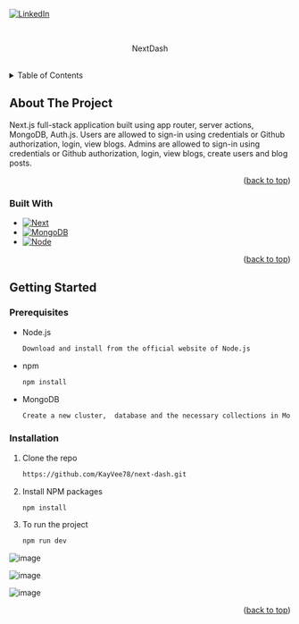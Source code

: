 <a name="readme-top"></a>
[![LinkedIn][linkedin-shield]][linkedin-url]

<!-- PROJECT LOGO -->
<br />
<div align="center">
  <p align="center">
   NextDash
    <br />
    <br />
  </p>
</div>

<!-- TABLE OF CONTENTS -->
<details>
  <summary>Table of Contents</summary>
  <ol>
    <li>
      <a href="#about-the-project">About The Project</a>
      <ul>
        <li><a href="#built-with">Built With</a></li>
      </ul>
    </li>
    <li>
      <a href="#getting-started">Getting Started</a>
      <ul>
        <li><a href="#prerequisites">Prerequisites</a></li>
        <li><a href="#installation">Installation</a></li>
      </ul>
    </li>
  </ol>
</details>

<!-- ABOUT THE PROJECT -->
## About The Project

Next.js full-stack application built using app router, server actions, MongoDB, Auth.js. Users are allowed to sign-in using credentials or Github authorization, login, view blogs.
Admins are allowed to sign-in using credentials or Github authorization, login, view blogs, create users and blog posts.

<p align="right">(<a href="#readme-top">back to top</a>)</p>



### Built With

* [![Next][Next.js]][Next-url]
* [![MongoDB][Mongo]][Mongo-url]
* [![Node][Node.js]][Node-url]



<p align="right">(<a href="#readme-top">back to top</a>)</p>


<!-- GETTING STARTED -->
## Getting Started

### Prerequisites

* Node.js
  ```sh
  Download and install from the official website of Node.js

* npm
  ```sh
  npm install
  
* MongoDB
  ```sh
  Create a new cluster,  database and the necessary collections in MongoDB Atlas
  
  
### Installation

1. Clone the repo
   ```sh
   https://github.com/KayVee78/next-dash.git
   ```
2. Install NPM packages
   ```sh
   npm install
   
3. To run the project
   ```sh
   npm run dev
   ```
![image](https://github.com/KayVee78/next-dash/assets/90994452/b9ecd0b8-b750-458f-a16f-b0b00597d608)

![image](https://github.com/KayVee78/next-dash/assets/90994452/0723cc4c-d9d2-4a40-8745-7f0d097b37d4)

![image](https://github.com/KayVee78/next-dash/assets/90994452/adc94608-d49f-43c3-91a9-223246f3d4f5)

<p align="right">(<a href="#readme-top">back to top</a>)</p>


<!-- MARKDOWN LINKS & IMAGES -->
[linkedin-shield]: https://img.shields.io/badge/-LinkedIn-black.svg?style=for-the-badge&logo=linkedin&colorB=555
[linkedin-url]: https://www.linkedin.com/in/kithmi-hetti-709966219/
[Node.js]: https://img.shields.io/badge/Node.js-43853D?style=for-the-badge&logo=node.js&logoColor=white
[Node-url]: https://nodejs.org/en/learn/getting-started/introduction-to-nodejs
[Mongo]: https://img.shields.io/badge/MongoDB-4EA94B?style=for-the-badge&logo=mongodb&logoColor=white
[Mongo-url]: https://www.mongodb.com/
[Next.js]: https://img.shields.io/badge/next.js-000000?style=for-the-badge&logo=nextdotjs&logoColor=white
[Next-url]: https://nextjs.org/



